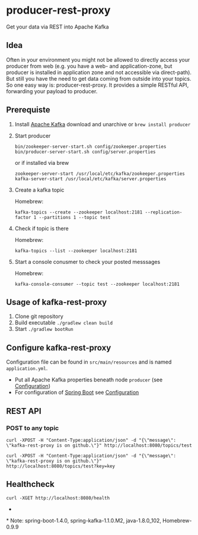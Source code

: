# producer-rest-proxy
Get your data via REST into Apache Kafka

## Idea

Often in your environment you might not be allowed to directly access your producer from web (e.g. you have a web- and application-zone, but producer is installed in application zone and not accessible via direct-path). But still you have the need to get data coming from outside into your topics. So one easy way is: producer-rest-proxy. It provides a simple RESTful API, forwarding your payload to producer.

## Prerequiste

1. Install [Apache Kafka](http://producer.apache.org) download and unarchive or `brew install producer`
2. Start producer

	```
	bin/zookeeper-server-start.sh config/zookeeper.properties
	bin/producer-server-start.sh config/server.properties
	```
	
	or if installed via brew
	
	```
	zookeeper-server-start /usr/local/etc/kafka/zookeeper.properties
	kafka-server-start /usr/local/etc/kafka/server.properties
	```
	
3. Create a kafka topic

   Homebrew:
   ```
   kafka-topics --create --zookeeper localhost:2181 --replication-factor 1 --partitions 1 --topic test
   ```

4. Check if topic is there

   Homebrew:
   ```
   kafka-topics --list --zookeeper localhost:2181
   ```

5. Start a console conusmer to check your posted messsages

   Homebrew:
   ```
   kafka-console-consumer --topic test --zookeeper localhost:2181
   ```

## Usage of kafka-rest-proxy

1. Clone git repository
2. Build executable `./gradlew clean build`
3. Start `./gradlew bootRun`

## Configure kafka-rest-proxy

Configuration file can be found in `src/main/resources` and is named `application.yml`.

- Put all Apache Kafka properties beneath node `producer` (see [Configuration](http://producer.apache.org/documentation.html#configuration))
- For configuration of [Spring Boot](http://docs.spring.io/spring-boot/docs/current/reference/html/) see [Configuration](http://docs.spring.io/spring-boot/docs/current/reference/html/common-application-properties.html)

## REST API

### POST to any topic

```
curl -XPOST -H "Content-Type:application/json" -d "{\"message\": \"kafka-rest-proxy is on github.\"}" http://localhost:8080/topics/test

curl -XPOST -H "Content-Type:application/json" -d "{\"message\": \"kafka-rest-proxy is on github.\"}" http://localhost:8080/topics/test?key=key

```

## Healthcheck

```
curl -XGET http://localhost:8080/health
```

-

\* Note: spring-boot-1.4.0, spring-kafka-1.1.0.M2, java-1.8.0_102, Homebrew-0.9.9
